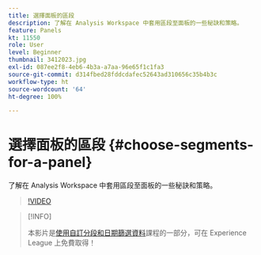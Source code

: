 ```yaml
---
title: 選擇面板的區段
description: 了解在 Analysis Workspace 中套用區段至面板的一些秘訣和策略。
feature: Panels
kt: 11550
role: User
level: Beginner
thumbnail: 3412023.jpg
exl-id: 087ee2f8-4eb6-4b3a-a7aa-96e65f1c1fa3
source-git-commit: d314fbed28fddcdafec52643ad310656c35b4b3c
workflow-type: ht
source-wordcount: '64'
ht-degree: 100%

---
```


# 選擇面板的區段 {#choose-segments-for-a-panel}

了解在 Analysis Workspace 中套用區段至面板的一些秘訣和策略。

>[!VIDEO](https://video.tv.adobe.com/v/3412023/?quality=12&learn=on)

>[!INFO]
>
> 本影片是[使用自訂分段和日期篩選資料](https://experienceleague.adobe.com/?recommended=Analytics-U-1-2021.1.filterdata)課程的一部分，可在 Experience League 上免費取得！
